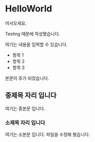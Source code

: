 # HelloWorld

어서오세요.

Testing 때문에 작성했습니다.

여기는 내용을 입력할 수 있습니다.

- 항목 1
- 항목 2
- 항목 3

본문이 추가 되었습니다.

## 중제목 자리 입니다

여기는 중본문 입니다.

### 소제목 자리 입니다

여기는 소본문 입니다.
파일을 수정해 봤습니다.